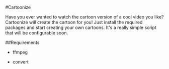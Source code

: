 #Cartoonize

Have you ever wanted to watch the cartoon version of a cool video you like?
Cartoonize will create the cartoon for you! Just install the required packages and start creating your own cartoons.
It's a really simple script that will be configurable soon. 

##Requirements

 - ffmpeg

 - convert
